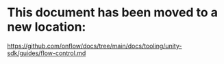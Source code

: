 # This document has been moved to a new location:

https://github.com/onflow/docs/tree/main/docs/tooling/unity-sdk/guides/flow-control.md
